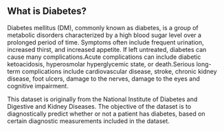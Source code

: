 ## What is Diabetes?


Diabetes mellitus (DM), commonly known as diabetes, is a group of metabolic disorders characterized by a high blood sugar level over a prolonged period of time. Symptoms often include frequent urination, increased thirst, and increased appetite. If left untreated, diabetes can cause many complications.Acute complications can include diabetic ketoacidosis, hyperosmolar hyperglycemic state, or death.Serious long-term complications include cardiovascular disease, stroke, chronic kidney disease, foot ulcers, damage to the nerves, damage to the eyes and cognitive impairment.

This dataset is originally from the National Institute of Diabetes and Digestive and Kidney Diseases. The objective of the dataset is to diagnostically predict whether or not a patient has diabetes, based on certain diagnostic measurements included in the dataset.
